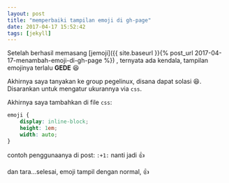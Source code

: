 ```yaml
---
layout: post
title: "memperbaiki tampilan emoji di gh-page"
date: 2017-04-17 15:52:42
tags: [jekyll]
---
```

Setelah berhasil memasang [jemoji]({{ site.baseurl }}{% post_url 2017-04-17-menambah-emoji-di-gh-page %}) , ternyata ada kendala, tampilan emojinya terlalu **GEDE** :laughing:

Akhirnya saya tanyakan ke group pegelinux, disana dapat solasi :laughing:. Disarankan untuk mengatur ukurannya via `css`.

Akhirnya saya tambahkan di file `css`:
```css
emoji {
    display: inline-block;
    height: 1em;
    width: auto;
}
```
contoh penggunaanya di post:
`:+1:` nanti jadi :+1:

dan tara...selesai, emoji tampil dengan normal, :+1:
